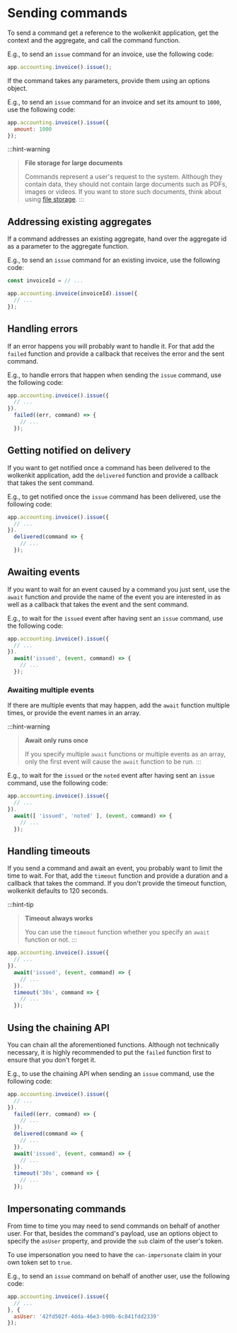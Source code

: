 # Sending commands

To send a command get a reference to the wolkenkit application, get the context and the aggregate, and call the command function.

E.g., to send an `issue` command for an invoice, use the following code:

```javascript
app.accounting.invoice().issue();
```

If the command takes any parameters, provide them using an options object.

E.g., to send an `issue` command for an invoice and set its amount to `1000`, use the following code:

```javascript
app.accounting.invoice().issue({
  amount: 1000
});
```

:::hint-warning
> **File storage for large documents**
>
> Commands represent a user's request to the system. Although they contain data, they should not contain large documents such as PDFs, images or videos. If you want to store such documents, think about using [file storage](../../storing-large-files/accessing-file-storage/).
:::

## Addressing existing aggregates

If a command addresses an existing aggregate, hand over the aggregate id as a parameter to the aggregate function.

E.g., to send an `issue` command for an existing invoice, use the following code:

```javascript
const invoiceId = // ...

app.accounting.invoice(invoiceId).issue({
  // ...
});
```

## Handling errors

If an error happens you will probably want to handle it. For that add the `failed` function and provide a callback that receives the error and the sent command.

E.g., to handle errors that happen when sending the `issue` command, use the following code:

```javascript
app.accounting.invoice().issue({
  // ...
}).
  failed((err, command) => {
    // ...
  });
```

## Getting notified on delivery

If you want to get notified once a command has been delivered to the wolkenkit application, add the `delivered` function and provide a callback that takes the sent command.

E.g., to get notified once the `issue` command has been delivered, use the following code:

```javascript
app.accounting.invoice().issue({
  // ...
}).
  delivered(command => {
    // ...
  });
```

## Awaiting events

If you want to wait for an event caused by a command you just sent, use the `await` function and provide the name of the event you are interested in as well as a callback that takes the event and the sent command.

E.g., to wait for the `issued` event after having sent an `issue` command, use the following code:

```javascript
app.accounting.invoice().issue({
  // ...
}).
  await('issued', (event, command) => {
    // ...
  });
```

### Awaiting multiple events

If there are multiple events that may happen, add the `await` function multiple times, or provide the event names in an array.

:::hint-warning
> **Await only runs once**
>
> If you specify multiple `await` functions or multiple events as an array, only the first event will cause the `await` function to be run.
:::

E.g., to wait for the `issued` or the `noted` event after having sent an `issue` command, use the following code:

```javascript
app.accounting.invoice().issue({
  // ...
}).
  await([ 'issued', 'noted' ], (event, command) => {
    // ...
  });
```

## Handling timeouts

If you send a command and await an event, you probably want to limit the time to wait. For that, add the `timeout` function and provide a duration and a callback that takes the command. If you don't provide the timeout function, wolkenkit defaults to 120 seconds.

:::hint-tip
> **Timeout always works**
>
> You can use the `timeout` function whether you specify an `await` function or not.
:::

```javascript
app.accounting.invoice().issue({
  // ...
}).
  await('issued', (event, command) => {
    // ...
  }).
  timeout('30s', command => {
    // ...
  });
```

## Using the chaining API

You can chain all the aforementioned functions. Although not technically necessary, it is highly recommended to put the `failed` function first to ensure that you don't forget it.

E.g., to use the chaining API when sending an `issue` command, use the following code:

```javascript
app.accounting.invoice().issue({
  // ...
}).
  failed((err, command) => {
    // ...
  }).
  delivered(command => {
    // ...
  }).
  await('issued', (event, command) => {
    // ...
  }).
  timeout('30s', command => {
    // ...
  });
```

## Impersonating commands

From time to time you may need to send commands on behalf of another user. For that, besides the command's payload, use an options object to specify the `asUser` property, and provide the `sub` claim of the user's token.

To use impersonation you need to have the `can-impersonate` claim in your own token set to `true`.

E.g., to send an `issue` command on behalf of another user, use the following code:

```javascript
app.accounting.invoice().issue({
  // ...
}, {
  asUser: '42fd502f-4dda-46e3-b90b-6c841fdd2339'
});
```
